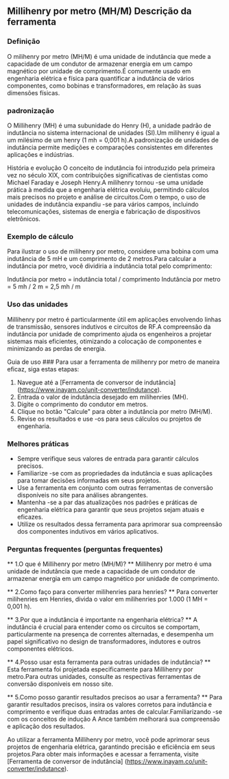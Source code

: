 ## Millihenry por metro (MH/M) ​​Descrição da ferramenta

### Definição
O milihenry por metro (MH/M) ​​é uma unidade de indutância que mede a capacidade de um condutor de armazenar energia em um campo magnético por unidade de comprimento.É comumente usado em engenharia elétrica e física para quantificar a indutância de vários componentes, como bobinas e transformadores, em relação às suas dimensões físicas.

### padronização
O Millihenry (MH) é uma subunidade do Henry (H), a unidade padrão de indutância no sistema internacional de unidades (SI).Um milihenry é igual a um milésimo de um henry (1 mh = 0,001 h).A padronização de unidades de indutância permite medições e comparações consistentes em diferentes aplicações e indústrias.

História e evolução
O conceito de indutância foi introduzido pela primeira vez no século XIX, com contribuições significativas de cientistas como Michael Faraday e Joseph Henry.A milihenry tornou -se uma unidade prática à medida que a engenharia elétrica evoluiu, permitindo cálculos mais precisos no projeto e análise de circuitos.Com o tempo, o uso de unidades de indutância expandiu -se para vários campos, incluindo telecomunicações, sistemas de energia e fabricação de dispositivos eletrônicos.

### Exemplo de cálculo
Para ilustrar o uso de milihenry por metro, considere uma bobina com uma indutância de 5 mH e um comprimento de 2 metros.Para calcular a indutância por metro, você dividiria a indutância total pelo comprimento:

Indutância por metro = indutância total / comprimento
Indutância por metro = 5 mh / 2 m = 2,5 mh / m

### Uso das unidades
Millihenry por metro é particularmente útil em aplicações envolvendo linhas de transmissão, sensores indutivos e circuitos de RF.A compreensão da indutância por unidade de comprimento ajuda os engenheiros a projetar sistemas mais eficientes, otimizando a colocação de componentes e minimizando as perdas de energia.

Guia de uso ###
Para usar a ferramenta de milihenry por metro de maneira eficaz, siga estas etapas:
1. Navegue até a [Ferramenta de conversor de indutância] (https://www.inayam.co/unit-converter/indutance).
2. Entrada o valor de indutância desejado em milihenries (MH).
3. Digite o comprimento do condutor em metros.
4. Clique no botão "Calcule" para obter a indutância por metro (MH/M).
5. Revise os resultados e use -os para seus cálculos ou projetos de engenharia.

### Melhores práticas
- Sempre verifique seus valores de entrada para garantir cálculos precisos.
- Familiarize -se com as propriedades da indutância e suas aplicações para tomar decisões informadas em seus projetos.
- Use a ferramenta em conjunto com outras ferramentas de conversão disponíveis no site para análises abrangentes.
- Mantenha -se a par das atualizações nos padrões e práticas de engenharia elétrica para garantir que seus projetos sejam atuais e eficazes.
- Utilize os resultados dessa ferramenta para aprimorar sua compreensão dos componentes indutivos em vários aplicativos.

### Perguntas frequentes (perguntas frequentes)

** 1.O que é Millihenry por metro (MH/M)? **
Millihenry por metro é uma unidade de indutância que mede a capacidade de um condutor de armazenar energia em um campo magnético por unidade de comprimento.

** 2.Como faço para converter milihenries para henries? **
Para converter milihenries em Henries, divida o valor em milihenries por 1.000 (1 MH = 0,001 h).

** 3.Por que a indutância é importante na engenharia elétrica? **
A indutância é crucial para entender como os circuitos se comportam, particularmente na presença de correntes alternadas, e desempenha um papel significativo no design de transformadores, indutores e outros componentes elétricos.

** 4.Posso usar esta ferramenta para outras unidades de indutância? **
Esta ferramenta foi projetada especificamente para Millihenry por metro.Para outras unidades, consulte as respectivas ferramentas de conversão disponíveis em nosso site.

** 5.Como posso garantir resultados precisos ao usar a ferramenta? **
Para garantir resultados precisos, insira os valores corretos para indutância e comprimento e verifique duas entradas antes de calcular.Familiarizando -se com os conceitos de indução A Ance também melhorará sua compreensão e aplicação dos resultados.

Ao utilizar a ferramenta Millihenry por metro, você pode aprimorar seus projetos de engenharia elétrica, garantindo precisão e eficiência em seus projetos.Para obter mais informações e acessar a ferramenta, visite [Ferramenta de conversor de indutância] (https://www.inayam.co/unit-converter/indutance).